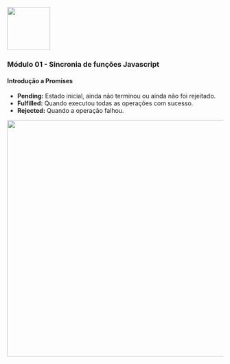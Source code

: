 <img src="https://user-images.githubusercontent.com/22691244/85215270-86486800-b34c-11ea-9df6-7d9b3af0b105.png" width="100" />

### Módulo 01 - Sincronia de funções Javascript
#### Introdução a Promises

- **Pending:** Estado inicial, ainda não terminou ou ainda não foi rejeitado.
- **Fulfilled:** Quando executou todas as operações com sucesso.
- **Rejected:** Quando a operação falhou.

<img src="https://user-images.githubusercontent.com/22691244/85241842-97a87780-b413-11ea-83e3-91e7d41dadab.png" width="550"/>

